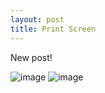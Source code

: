 ```yaml
---
layout: post
title: Print Screen
---
```

New post! 

![image](https://user-images.githubusercontent.com/48948997/55549764-eb2b8a00-56d6-11e9-8e13-fb6b2d86ffe9.png)
![image](https://user-images.githubusercontent.com/48948997/55549764-eb2b8a00-56d6-11e9-8e13-fb6b2d86ffe9.png)

